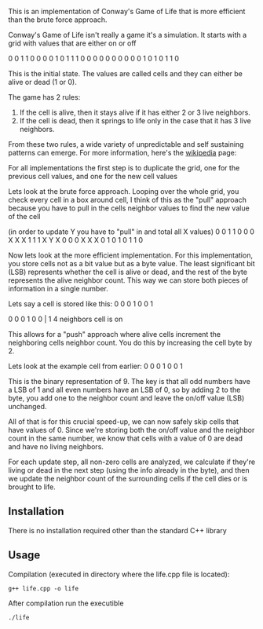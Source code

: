 This is an implementation of Conway's Game of Life that is more efficient than the brute force approach.

Conway's Game of Life isn't really a game it's a simulation. It starts with a grid with values that are either on or off

0 0 1 1 0 0 
0 0 1 0 1 1 
1 0 0 0 0 0 
0 0 0 0 0 1 
0 1 0 1 1 0 

This is the initial state. The values are called cells and they can either be alive or dead (1 or 0).

The game has 2 rules:
1. If the cell is alive, then it stays alive if it has either 2 or 3 live neighbors.
2. If the cell is dead, then it springs to life only in the case that it has 3 live neighbors.

From these two rules, a wide variety of unpredictable and self sustaining patterns can emerge. For more information, here's the [wikipedia](https://en.wikipedia.org/wiki/Conway's_Game_of_Life) page:

For all implementations the first step is to duplicate the grid, one for the previous cell values, and one for the new cell values

Lets look at the brute force approach. Looping over the whole grid, you check every cell in a box around cell, I think of this as the "pull" approach because you have to pull in the cells neighbor values to find the new value of the cell

(in order to update Y you have to "pull" in and total all X values)
0 0 1 1 0 0 
0 X X X 1 1 
1 X Y X 0 0 
0 X X X 0 1 
0 1 0 1 1 0 

Now lets look at the more efficient implementation. For this implementation, you store cells not as a bit value but as a byte value. The least significant bit (LSB) represents whether the cell is alive or dead, and the rest of the byte represents the alive neighbor count. This way we can store both pieces of information in a single number.

Lets say a cell is stored like this:
0 0 0 1 0 0 1

0 0 0 1 0 0    |    1
4 neighbors      cell is on

This allows for a "push" approach where alive cells increment the neighboring cells neighbor count. You do this by increasing the cell byte by 2.

Lets look at the example cell from earlier:
0 0 0 1 0 0 1

This is the binary representation of 9. The key is that all odd numbers have a LSB of 1 and all even numbers have an LSB of 0, so by adding 2 to the byte, you add one to the neighbor count and leave the on/off value (LSB) unchanged.

All of that is for this crucial speed-up, we can now safely skip cells that have values of 0. Since we're storing both the on/off value and the neighbor count in the same number, we know that cells with a value of 0 are dead and have no living neighbors.

For each update step, all non-zero cells are analyzed, we calculate if they're living or dead in the next step (using the info already in the byte), and then we update the neighbor count of the surrounding cells if the cell dies or is brought to life.


## Installation
There is no installation required other than the standard C++ library

## Usage

Compilation (executed in directory where the life.cpp file is located):

```
g++ life.cpp -o life
```

After compilation run the executible

```
./life
```
